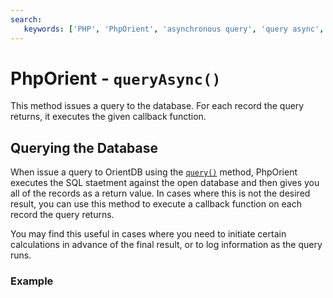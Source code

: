 ```yaml
---
search:
   keywords: ['PHP', 'PhpOrient', 'asynchronous query', 'query async', 'queryAsync']
---
```


# PhpOrient - `queryAsync()`

This method issues a query to the database.  For each record the query returns, it executes the given callback function.

## Querying the Database

When issue a query to OrientDB using the [`query()`](PHP-Query.md) method, PhpOrient executes the SQL staetment against the open database and then gives you all of the records as a return value.  In cases where this is not the desired result, you can use this method to execute a callback function on each record the query returns.

You may find this useful in cases where you need to initiate certain calculations in advance of the final result, or to log information as the query runs.

### Example




